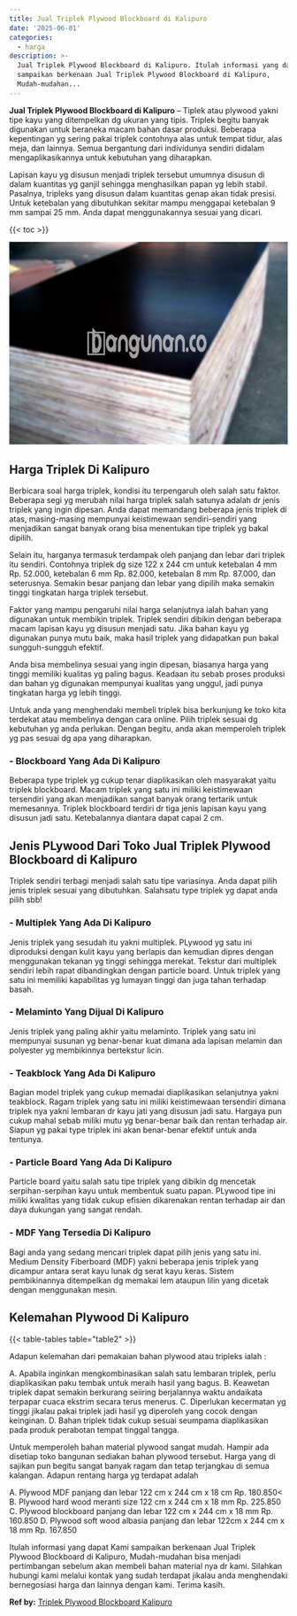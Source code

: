 ```yaml
---
title: Jual Triplek Plywood Blockboard di Kalipuro
date: '2025-06-01'
categories:
  - harga
description: >-
  Jual Triplek Plywood Blockboard di Kalipuro. Itulah informasi yang dapat Kami
  sampaikan berkenaan Jual Triplek Plywood Blockboard di Kalipuro,
  Mudah-mudahan...
---
```


**Jual Triplek Plywood Blockboard di Kalipuro** – Tiplek atau plywood yakni tipe kayu yang ditempelkan dg ukuran yang tipis. Triplek begitu banyak digunakan untuk beraneka macam bahan dasar produksi. Beberapa kepentingan yg sering pakai triplek contohnya alas untuk tempat tidur, alas meja, dan lainnya. Semua bergantung dari individunya sendiri didalam mengaplikasikannya untuk kebutuhan yang diharapkan.

Lapisan kayu yg disusun menjadi triplek tersebut umumnya disusun di dalam kuantitas yg ganjil sehingga menghasilkan papan yg lebih stabil. Pasalnya, tripleks yang disusun dalam kuantitas genap akan tidak presisi. Untuk ketebalan yang dibutuhkan sekitar mampu menggapai ketebalan 9 mm sampai 25 mm. Anda dapat menggunakannya sesuai yang dicari.

{{< toc >}}

![Jual Triplek Plywood Blockboard di Kalipuro](/images/jual-triplek-murah-02.png)

## Harga Triplek Di Kalipuro

Berbicara soal harga triplek, kondisi itu terpengaruh oleh salah satu faktor. Beberapa segi yg merubah nilai harga triplek salah satunya adalah dr jenis triplek yang ingin dipesan. Anda dapat memandang beberapa jenis triplek di atas, masing-masing mempunyai keistimewaan sendiri-sendiri yang menjadikan sangat banyak orang bisa menentukan tipe triplek yg bakal dipilih.

Selain itu, harganya termasuk terdampak oleh panjang dan lebar dari triplek itu sendiri. Contohnya triplek dg size 122 x 244 cm untuk ketebalan 4 mm Rp. 52.000, ketebalan 6 mm Rp. 82.000, ketebalan 8 mm Rp. 87.000, dan seterusnya. Semakin besar panjang dan lebar yang dipilih maka semakin tinggi tingkatan harga triplek tersebut.

Faktor yang mampu pengaruhi nilai harga selanjutnya ialah bahan yang digunakan untuk membikin triplek. Triplek sendiri dibikin dengan beberapa macam lapisan kayu yg disusun menjadi satu. Jika bahan kayu yg digunakan punya mutu baik, maka hasil triplek yang didapatkan pun bakal sungguh-sungguh efektif.

Anda bisa membelinya sesuai yang ingin dipesan, biasanya harga yang tinggi memiliki kualitas yg paling bagus. Keadaan itu sebab proses produksi dan bahan yg digunakan mempunyai kualitas yang unggul, jadi punya tingkatan harga yg lebih tinggi.

Untuk anda yang menghendaki membeli triplek bisa berkunjung ke toko kita terdekat atau membelinya dengan cara online. Pilih triplek sesuai dg kebutuhan yg anda perlukan. Dengan begitu, anda akan memperoleh triplek yg pas sesuai dg apa yang diharapkan.

### \- Blockboard Yang Ada Di Kalipuro

Beberapa type triplek yg cukup tenar diaplikasikan oleh masyarakat yaitu triplek blockboard. Macam triplek yang satu ini miliki keistimewaan tersendiri yang akan menjadikan sangat banyak orang tertarik untuk memesannya. Triplek blockboard terdiri dr tiga jenis lapisan kayu yang disusun jadi satu. Ketebalannya diantara dapat capai 2 cm.

## Jenis PLywood Dari Toko Jual Triplek Plywood Blockboard di Kalipuro

Triplek sendiri terbagi menjadi salah satu tipe variasinya. Anda dapat pilih jenis triplek sesuai yang dibutuhkan. Salahsatu type triplek yg dapat anda pilih sbb!

### \- Multiplek Yang Ada Di Kalipuro

Jenis triplek yang sesudah itu yakni multiplek. PLywood yg satu ini diproduksi dengan kulit kayu yang berlapis dan kemudian dipres dengan menggunakan tekanan yg tinggi sehingga merekat. Tekstur dari multiplek sendiri lebih rapat dibandingkan dengan particle board. Untuk triplek yang satu ini memiliki kapabilitas yg lumayan tinggi dan juga tahan terhadap basah.

### \- Melaminto Yang Dijual Di Kalipuro

Jenis triplek yang paling akhir yaitu melaminto. Triplek yang satu ini mempunyai susunan yg benar-benar kuat dimana ada lapisan melamin dan polyester yg membikinnya bertekstur licin.

### \- Teakblock Yang Ada Di Kalipuro

Bagian model triplek yang cukup memadai diaplikasikan selanjutnya yakni teakblock. Ragam triplek yang satu ini miliki keistimewaan tersendiri dimana triplek nya yakni lembaran dr kayu jati yang disusun jadi satu. Hargaya pun cukup mahal sebab miliki mutu yg benar-benar baik dan rentan terhadap air. Siapun yg pakai type triplek ini akan benar-benar efektif untuk anda tentunya.

### \- Particle Board Yang Ada Di Kalipuro

Particle board yaitu salah satu tipe triplek yang dibikin dg mencetak serpihan-serpihan kayu untuk membentuk suatu papan. PLywood tipe ini miliki kwalitas yang tidak cukup efisien dikarenakan rentan terhadap air dan daya dukungan yang sangat rendah.

### \- MDF Yang Tersedia Di Kalipuro

Bagi anda yang sedang mencari triplek dapat pilih jenis yang satu ini. Medium Density Fiberboard (MDF) yakni beberapa jenis triplek yang dicampur antara serat kayu lunak dg serat kayu keras. Sistem pembikinannya ditempelkan dg memakai lem ataupun lilin yang dicetak dengan menggunakan mesin.

## Kelemahan Plywood Di Kalipuro

{{< table-tables table="table2" >}}

Adapun kelemahan dari pemakaian bahan plywood atau tripleks ialah :

A. Apabila inginkan mengkombinasikan salah satu lembaran triplek, perlu diaplikasikan paku tembak untuk meraih hasil yang bagus. B. Keawetan triplek dapat semakin berkurang seiiring berjalannya waktu andaikata terpapar cuaca ekstrim secara terus menerus. C. Diperlukan kecermatan yg tinggi jikalau pakai triplek jadi hasil yg diperoleh yang cocok dengan keinginan. D. Bahan triplek tidak cukup sesuai seumpama diaplikasikan pada produk perabotan tempat tinggal tangga.

Untuk memperoleh bahan material plywood sangat mudah. Hampir ada disetiap toko bangunan sediakan bahan plywood tersebut. Harga yang di sajikan pun begitu sangat banyak ragam dan tetap terjangkau di semua kalangan. Adapun rentang harga yg terdapat adalah

A. Plywood MDF panjang dan lebar 122 cm x 244 cm x 18 cm Rp. 180.850< B. Plywood hard wood meranti size 122 cm x 244 cm x 18 mm Rp. 225.850 C. Plywood blockboard panjang dan lebar 122 cm x 244 cm x 18 mm Rp. 160.850 D. Plywood soft wood albasia panjang dan lebar 122cm x 244 cm x 18 mm Rp. 167.850

Itulah informasi yang dapat Kami sampaikan berkenaan Jual Triplek Plywood Blockboard di Kalipuro, Mudah-mudahan bisa menjadi pertimbangan sebelum akan membeli bahan material nya dr kami. Silahkan hubungi kami melalui kontak yang sudah terdapat jikalau anda menghendaki bernegosiasi harga dan lainnya dengan kami. Terima kasih.

**Ref by:** [Triplek Plywood Blockboard Kalipuro](https://id.wikipedia.org/wiki/Triplek)
